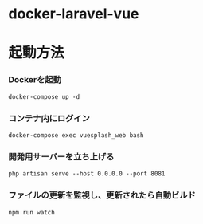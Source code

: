 # docker-laravel-vue
# 起動方法

### Dockerを起動
`docker-compose up -d`

### コンテナ内にログイン
`docker-compose exec vuesplash_web bash`

### 開発用サーバーを立ち上げる
`php artisan serve --host 0.0.0.0 --port 8081`

### ファイルの更新を監視し、更新されたら自動ビルド
`npm run watch`